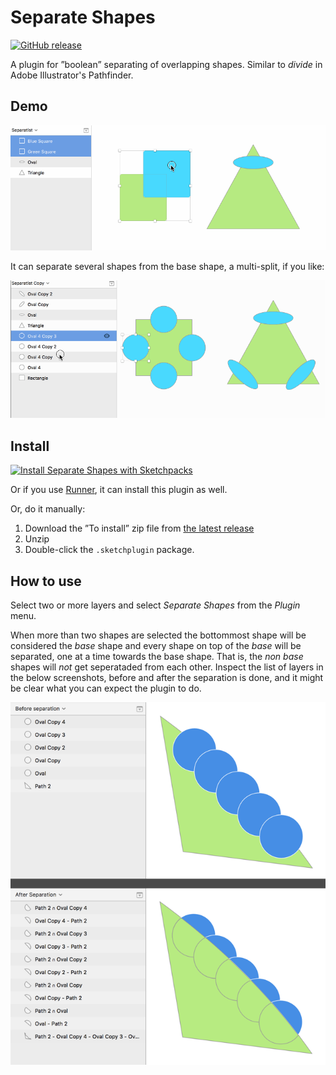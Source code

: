# Separate Shapes

[![GitHub release](https://img.shields.io/badge/Works%20with-Sketch%20Runner-blue.svg?colorB=308ADF)](http://bit.ly/SketchRunnerWebsite)

A plugin for ”boolean” separating of overlapping shapes. Similar to _divide_ in Adobe Illustrator's Pathfinder.

## Demo

![Demo](Separate_Shapes_demo.gif)

It can separate several shapes from the base shape, a multi-split, if you like:

![Demo](Separate_Shapes_MultiSplit_demo.gif)


## Install

[![Install Separate Shapes with Sketchpacks](https://sketchpacks-com.s3.amazonaws.com/assets/badges/sketchpacks-badge-install.png "Install Separate Shapes with Sketchpacks")](https://sketchpacks.com/PEZ/SketchSeparateShapes/install)

Or if you use [Runner](http://bit.ly/SketchRunnerWebsite), it can install this plugin as well.

Or, do it manually:

1. Download the ”To install” zip file from [the latest release](https://github.com/PEZ/SketchSeparateShapes/releases)
2. Unzip
3. Double-click the `.sketchplugin` package.
## How to use

Select two or more layers and select *Separate Shapes* from the *Plugin* menu.

When more than two shapes are selected the bottommost shape will be considered the _base_ shape and every shape on top of the _base_ will be separated, one at a time towards the base shape. That is, the _non base_ shapes will *not* get seperataded from each other. Inspect the list of layers in the below screenshots, before and after the separation is done, and it might be clear what you can expect the plugin to do.

![Before and after multi-split separation](Multi-split_separation.png)